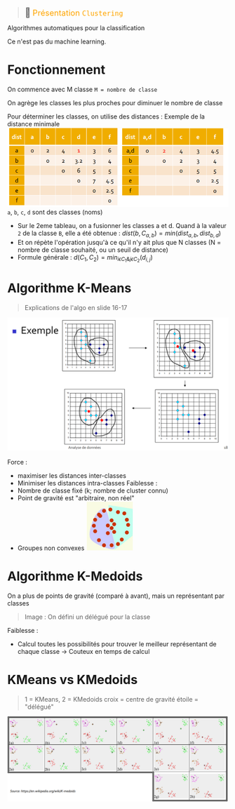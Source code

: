 > <span style="font-size: 1.5em">📖</span> <span style="color: orange; font-size: 1.3em;">Présentation `Clustering`</span>


Algorithmes automatiques pour la classification

Ce n'est pas du machine learning.

# Fonctionnement

On commence avec M classe
`M = nombre de classe`

On agrège les classes les plus proches pour diminuer le nombre de classe

Pour déterminer les classes, on utilise des distances : Exemple de la distance minimale
![](Screen/2023-03-03-13-18-33.png)
`a`, `b`, `c`, `d` sont des classes (noms)
- Sur le 2eme tableau, on a fusionner les classes a et d. Quand à la valeur `2` de la classe `B`, elle a été obtenue :
  $dist(b, C_{a,b}) = min(dist_{a,b}, dist_{b,d})$
- Et on répète l'opération jusqu'à ce qu'il n'y ait plus que N classes (N = nombre de classe souhaité, ou un seuil de distance)
- Formule générale :
  $d(C_1, C_2) = min_{i\epsilon C_1 \& j\epsilon C_2}(d_{i,j})$


# Algorithme K-Means
> Explications de l'algo en slide 16-17

![](Screen/2023-03-03-13-50-56.png)


Force :
- maximiser les distances inter-classes
- Minimiser les distances intra-classes
Faiblesse :
- Nombre de classe fixé (k; nombre de cluster connu)
- Point de gravité est "arbitraire, non réel"
- Groupes non convexes
  ![](Screen/2023-03-03-13-52-01.png)

# Algorithme K-Medoids

On a plus de points de gravité (comparé à avant), mais un représentant par classes

> Image : On défini un délégué pour la classe

Faiblesse :
- Calcul toutes les possibilités pour trouver le meilleur représentant de chaque classe -> Couteux en temps de calcul

# KMeans vs KMedoids
> 1 = KMeans, 2 = KMedoids
> croix = centre de gravité
> étoile = "délégué"

![](Screen/2023-03-03-14-15-32.png)